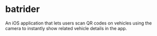 # batrider
An iOS application that lets users scan QR codes on vehicles using the camera to instantly show related vehicle details in the app.

